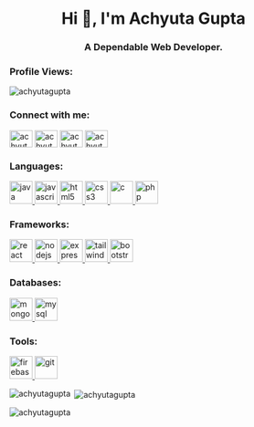 <h1 align="center">Hi 👋, I'm Achyuta Gupta</h1>
<h3 align="center">A Dependable Web Developer.</h3>
<h3 align="left">Profile Views:</h3>
<p align="left"> <img src="https://profile-counter.glitch.me/achyutagupta/count.svg" alt="achyutagupta" /> </p>

<h3 align="left">Connect with me:</h3>
<p align="left">
<a href="https://github.com/achyutagupta/" target="blank"><img align="center" src="https://cdn.jsdelivr.net/gh/devicons/devicon/icons/github/github-original.svg" alt="achyutagupta888rg" height="30" width="40" /></a>
<a href="https://linkedin.com/in/achyuta-gupta-769104228" target="blank"><img align="center" src="https://cdn.jsdelivr.net/gh/devicons/devicon/icons/linkedin/linkedin-original.svg" alt="achyuta-gupta-769104228" height="30" width="40" /></a>
<a href="https://instagram.com/achyutagupta" target="blank"><img align="center" src="" alt="achyutagupta" height="30" width="40" /></a>
<a href="https://www.leetcode.com/achyutagupta888rg" target="blank"><img align="center" src="https://raw.githubusercontent.com/rahuldkjain/github-profile-readme-generator/master/src/images/icons/Social/leet-code.svg" alt="achyutagupta888rg" height="30" width="40" /></a>
</p>

<h3 align="left">Languages:</h3>
<p align="left"> 
  <a href="https://www.java.com" target="_blank" rel="noreferrer"> <img src="https://cdn.jsdelivr.net/gh/devicons/devicon/icons/java/java-original.svg" alt="java" width="40" height="40"/> </a> 
  <a href="https://developer.mozilla.org/en-US/docs/Web/JavaScript" target="_blank" rel="noreferrer"> <img src="https://cdn.jsdelivr.net/gh/devicons/devicon/icons/javascript/javascript-original.svg" alt="javascript" width="40" height="40"/> </a> 
  <a href="https://www.w3.org/html/" target="_blank" rel="noreferrer"> <img src="https://cdn.jsdelivr.net/gh/devicons/devicon/icons/html5/html5-plain.svg" alt="html5" width="40" height="40"/> </a> 
  <a href="https://www.w3schools.com/css/" target="_blank" rel="noreferrer"> <img src="https://cdn.jsdelivr.net/gh/devicons/devicon/icons/css3/css3-original-wordmark.svg" alt="css3" width="40" height="40"/> </a> 
  <a href="https://www.cprogramming.com/" target="_blank" rel="noreferrer"> <img src="https://cdn.jsdelivr.net/gh/devicons/devicon/icons/c/c-original.svg" alt="c" width="40" height="40"/> </a> 
  <a href="https://www.php.net" target="_blank" rel="noreferrer"> <img src="https://cdn.jsdelivr.net/gh/devicons/devicon/icons/php/php-original.svg" alt="php" width="40" height="40"/> </a> 
</p>
<h3 align="left">Frameworks:</h3>
<p align="left"> 
  <a href="https://reactjs.org/" target="_blank" rel="noreferrer"> <img src="https://cdn.jsdelivr.net/gh/devicons/devicon/icons/react/react-original-wordmark.svg" alt="react" width="40" height="40"/> </a> 
  <a href="https://nodejs.org" target="_blank" rel="noreferrer"> <img src="https://cdn.jsdelivr.net/gh/devicons/devicon/icons/nodejs/nodejs-original-wordmark.svg" alt="nodejs" width="40" height="40"/> </a> 
  <a href="https://expressjs.com" target="_blank" rel="noreferrer"> <img src="https://cdn.jsdelivr.net/gh/devicons/devicon/icons/express/express-original-wordmark.svg" alt="express" width="40" height="40"/> </a> 
  <a href="https://tailwindcss.com/" target="_blank" rel="noreferrer"> <img src="https://www.vectorlogo.zone/logos/tailwindcss/tailwindcss-icon.svg" alt="tailwind" width="40" height="40"/> </a>
  <a href="https://getbootstrap.com" target="_blank" rel="noreferrer"> <img src="https://www.vectorlogo.zone/logos/getbootstrap/getbootstrap-icon.svg" alt="bootstrap" width="40" height="40"/> </a> 
  </p>
  <h3 align="left">Databases:</h3>
  <p align="left"> 
    <a href="https://www.mongodb.com/" target="_blank" rel="noreferrer"> <img src="https://cdn.jsdelivr.net/gh/devicons/devicon/icons/mongodb/mongodb-original-wordmark.svg" alt="mongodb" width="40" height="40"/> </a> 
  <a href="https://www.mysql.com/" target="_blank" rel="noreferrer"> <img src="https://cdn.jsdelivr.net/gh/devicons/devicon/icons/mysql/mysql-original-wordmark.svg" alt="mysql" width="40" height="40"/> </a>
  </p>
  <h3 align="left">Tools:</h3>
  <p align="left"> 
  <a href="https://firebase.google.com/" target="_blank" rel="noreferrer"> <img src="https://www.vectorlogo.zone/logos/firebase/firebase-icon.svg" alt="firebase" width="40" height="40"/> </a> 
  <a href="https://git-scm.com/" target="_blank" rel="noreferrer"> <img src="https://www.vectorlogo.zone/logos/git-scm/git-scm-icon.svg" alt="git" width="40" height="40"/> </a> 
 </p>

<p><img align="left" src="https://github-readme-stats.vercel.app/api/top-langs?username=achyutagupta&show_icons=true&locale=en&layout=compact" alt="achyutagupta" /></p>

<p>&nbsp;<img align="center" src="https://github-readme-stats.vercel.app/api?username=achyutagupta&show_icons=true&locale=en" alt="achyutagupta" /></p>

<p><img align="center" src="https://github-readme-streak-stats.herokuapp.com/?user=achyutagupta&" alt="achyutagupta" /></p>

